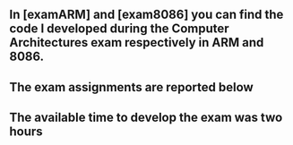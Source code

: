 ## In [examARM] and [exam8086] you can find the code I developed during the Computer Architectures exam respectively in ARM and 8086.
## The exam assignments are reported below

## The available time to develop the exam was two hours
